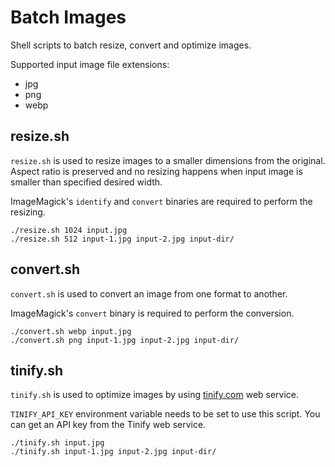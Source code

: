 # Batch Images

Shell scripts to batch resize, convert and optimize images.

Supported input image file extensions:
* jpg
* png
* webp

## resize.sh

`resize.sh` is used to resize images to a smaller dimensions from the original.
Aspect ratio is preserved and no resizing happens when input image is smaller
than specified desired width.

ImageMagick's `identify` and `convert` binaries are required to perform the resizing.

```
./resize.sh 1024 input.jpg
./resize.sh 512 input-1.jpg input-2.jpg input-dir/
```

## convert.sh

`convert.sh` is used to convert an image from one format to another.

ImageMagick's `convert` binary is required to perform the conversion.

```
./convert.sh webp input.jpg
./convert.sh png input-1.jpg input-2.jpg input-dir/
```

## tinify.sh

`tinify.sh` is used to optimize images by using [tinify.com]() web service.

`TINIFY_API_KEY` environment variable needs to be set to use this script.
You can get an API key from the Tinify web service.

```
./tinify.sh input.jpg
./tinify.sh input-1.jpg input-2.jpg input-dir/
```
